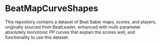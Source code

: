 # BeatMapCurveShapes
This repository contains a dataset of Beat Saber maps, scores, and players, originally sourced from BeatLeader, enhanced with multi-parameter absolutely monotonic PP curves that explain the scores well, and functionality to use this dataset.
